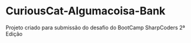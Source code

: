 # CuriousCat-Algumacoisa-Bank
Projeto criado para submissão do desafio do BootCamp SharpCoders 2ª Edição
